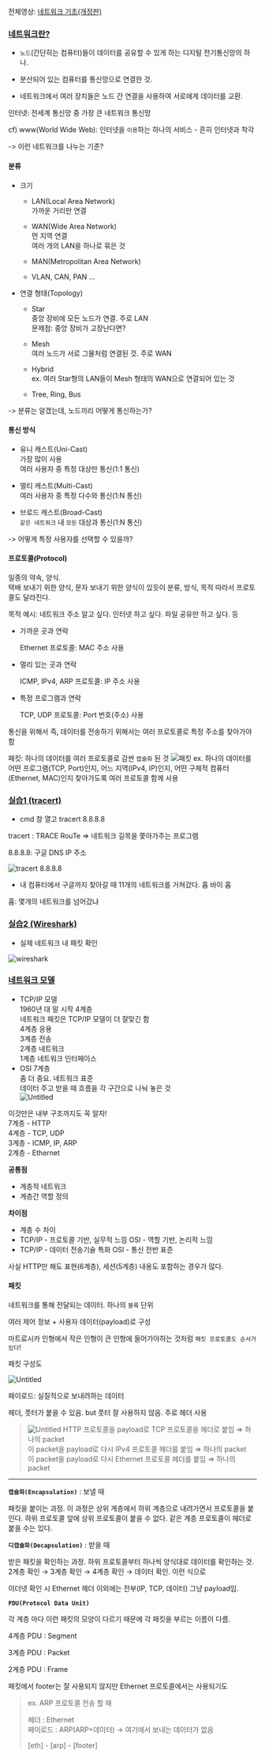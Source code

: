 전체영상: [네트워크 기초(개정판)](https://www.youtube.com/playlist?list=PL0d8NnikouEWcF1jJueLdjRIC4HsUlULi)

### [네트워크란?](https://youtu.be/Av9UFzl_wis?list=PL0d8NnikouEWcF1jJueLdjRIC4HsUlULi)

- `노드`(간단히는 컴퓨터)들이 데이터를 공유할 수 있게 하는 디지털 전기통신망의 하나.

- 분산되어 있는 컴퓨터를 통신망으로 연결한 것.

- 네트워크에서 여러 장치들은 노드 간 연결을 사용하여 서로에게 데이터를 교환.

인터넷: 전세계 통신망 중 가장 큰 네트워크 통신망

cf) www(World Wide Web): 인터넷을 `이용`하는 하나의 서비스 - 흔히 인터넷과 착각

-> 이런 네트워크를 나누는 기준?

#### 분류

- 크기

  - LAN(Local Area Network)  
    가까운 거리만 연결

  - WAN(Wide Area Network)  
    먼 지역 연결  
    여러 개의 LAN을 하나로 묶은 것

  - MAN(Metropolitan Area Network)

  - VLAN, CAN, PAN ...

- 연결 형태(Topology)

  - Star  
    중앙 장비에 모든 노드가 연결. 주로 LAN  
    문제점: 중앙 장비가 고장난다면?

  - Mesh  
    여러 노드가 서로 그물처럼 연결된 것. 주로 WAN

  - Hybrid  
    ex. 여러 Star형의 LAN들이 Mesh 형태의 WAN으로 연결되어 있는 것

  - Tree, Ring, Bus

-> 분류는 알겠는데, 노드끼리 어떻게 통신하는가?

#### 통신 방식

- 유니 캐스트(Uni-Cast)  
  가장 많이 사용  
  여러 사용자 중 특정 대상만 통신(1:1 통신)

- 멀티 캐스트(Multi-Cast)  
  여러 사용자 중 특정 다수와 통신(1:N 통신)

- 브로드 캐스트(Broad-Cast)  
  `같은 네트워크` 내 `모든` 대상과 통신(1:N 통신)

-> 어떻게 특정 사용자를 선택할 수 있을까?

#### 프로토콜(Protocol)

일종의 약속, 양식.  
택배 보내기 위한 양식, 문자 보내기 위한 양식이 있듯이 분류, 방식, 목적 따라서 프로토콜도 달라진다.

목적 예시: 네트워크 주소 알고 싶다. 인터넷 하고 싶다. 파일 공유만 하고 싶다. 등

- 가까운 곳과 연락

  Ethernet 프로토콜: MAC 주소 사용

- 멀리 있는 곳과 연락

  ICMP, IPv4, ARP 프로토콜: IP 주소 사용

- 특정 프로그램과 연락

  TCP, UDP 프로토콜: Port 번호(주소) 사용

통신을 위해서 즉, 데이터를 전송하기 위해서는 여러 프로토콜로 특정 주소를 찾아가야함

패킷: 하나의 데이터를 여러 프로토콜로 감싼 `캡슐화` 된 것
![패킷](./assets-HojinAn/%ED%8C%A8%ED%82%B7.png)
ex. 하나의 데이터를 어떤 프로그램(TCP, Port)인지, 어느 지역(IPv4, IP)인지, 어떤 구체적 컴퓨터(Ethernet, MAC)인지 찾아가도록 여러 프로토콜 함께 사용

### [실습1 (tracert)](https://youtu.be/paJf7JbBWqY?list=PL0d8NnikouEWcF1jJueLdjRIC4HsUlULi)

- cmd 창 열고 tracert 8.8.8.8

tracert : TRACE RouTe => 네트워크 길목을 쫓아가주는 프로그램

8.8.8.8: 구글 DNS IP 주소

![tracert 8.8.8.8](./assets-HojinAn/tracert-HojinAn.png)

- 내 컴퓨터에서 구글까지 찾아갈 때 11개의 네트워크를 거쳐갔다. 홉 바이 홉

홉: 몇개의 네트워크를 넘어갔냐

### [실습2 (Wireshark)](https://youtu.be/vBrQ3yzerMg?list=PL0d8NnikouEWcF1jJueLdjRIC4HsUlULi)

- 실제 네트워크 내 패킷 확인

![wireshark](./assets-HojinAn/wireshark-HojinAn.png)

### [네트워크 모델](https://youtu.be/y9nlT52SAcg?list=PL0d8NnikouEWcF1jJueLdjRIC4HsUlULi)

- TCP/IP 모델  
  1960년 대 말 시작 4계층  
  네트워크 패킷은 TCP/IP 모델이 더 잘맞긴 함  
  4계층 응용  
  3계층 전송  
  2계층 네트워크  
  1계층 네트워크 인터페이스
- OSI 7계층  
   좀 더 중요. 네트워크 표준  
   데이터 주고 받을 때 흐름을 각 구간으로 나눠 놓은 것  
   ![Untitled](./assets-HojinAn/osi7.png)

이것만은 내부 구조까지도 꼭 알자!  
7계층 - HTTP  
4계층 - TCP, UDP  
3계층 - ICMP, IP, ARP  
2계층 - Ethernet

**공통점**

- 계층적 네트워크
- 계층간 역할 정의

**차이점**

- 계층 수 차이
- TCP/IP - 프로토콜 기반, 실무적 느낌
  OSI - 역할 기반, 논리적 느낌
- TCP/IP - 데이터 전송기술 특화
  OSI - 통신 전반 표준

사실 HTTP만 해도 표현(6계층), 세션(5계층) 내용도 포함하는 경우가 많다.

#### 패킷

네트워크를 통해 전달되는 데이터. 하나의 `블록` 단위

여러 제어 정보 + 사용자 데이터(payload)로 구성

마트료시카 인형에서 작은 인형이 큰 인형에 들어가야하는 것처럼 `패킷 프로토콜도 순서가 있다`!

패킷 구성도

![Untitled](./assets-HojinAn/packet-model.png)

페이로드: 실질적으로 보내려하는 데이터

헤더, 풋터가 붙을 수 있음. but 풋터 잘 사용하지 않음. 주로 헤더 사용

> ![Untitled](./assets-HojinAn/packet-example.png)
> HTTP 프로토콜을 payload로 TCP 프로토콜을 헤더로 붙임 ⇒ 하나의 packet  
> 이 packet을 payload로 다시 IPv4 프로토콜 헤더를 붙임 ⇒ 하나의 packet  
> 이 packet을 payload로 다시 Ethernet 프로토콜 헤더를 붙임 ⇒ 하나의 packet

---

**`캡슐화(Encapsulation)`** : 보낼 때

패킷을 붙이는 과정. 이 과정은 상위 계층에서 하위 계층으로 내려가면서 프로토콜을 붙인다. 하위 프로토콜 앞에 상위 프로토콜이 붙을 수 없다. 같은 계층 프로토콜이 헤더로 붙을 수는 있다.

**`디캡슐화(Decapsulation)`** : 받을 때

받은 패킷을 확인하는 과정. 하위 프로토콜부터 하나씩 양식대로 데이터를 확인하는 것. 2계층 확인 → 3계층 확인 → 4계층 확인 → 데이터 확인. 이런 식으로

이더넷 확인 시 Ethernet 헤더 이외에는 전부(IP, TCP, 데이터) 그냥 payload임.

**`PDU(Protocol Data Unit)`**

각 계층 마다 이런 패킷의 모양이 다르기 때문에 각 패킷을 부르는 이름이 다름.

4계층 PDU : Segment

3계층 PDU : Packet

2계층 PDU : Frame

패킷에서 footer는 잘 사용되지 않지만 Ethernet 프로토콜에서는 사용되기도

> ex. ARP 프로토콜 전송 할 때
>
> 헤더 : Ethernet  
> 페이로드 : ARP(ARP+데이터) → 여기에서 보내는 데이터가 없음
>
> [eth] - [arp] - [footer]
